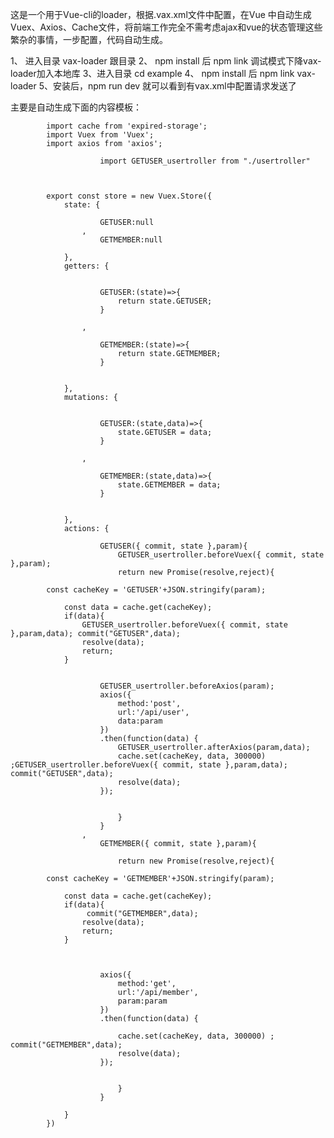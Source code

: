 这是一个用于Vue-cli的loader，根据.vax.xml文件中配置，在Vue 中自动生成Vuex、Axios、Cache文件，将前端工作完全不需考虑ajax和vue的状态管理这些繁杂的事情，一步配置，代码自动生成。

1、 进入目录 vax-loader 跟目录
2、 npm install 后 npm link 调试模式下降vax-loader加入本地库
3、进入目录  cd example
4、 npm install 后 npm link vax-loader 
5、安装后，npm run dev 就可以看到有vax.xml中配置请求发送了

主要是自动生成下面的内容模板：


            import cache from 'expired-storage';
            import Vuex from 'Vuex';
            import axios from 'axios';

                        import GETUSER_usertroller from "./usertroller"



            export const store = new Vuex.Store({
                state: {

                        GETUSER:null
                    ,
                        GETMEMBER:null

                },
                getters: {


                        GETUSER:(state)=>{
                            return state.GETUSER;
                        }

                    ,

                        GETMEMBER:(state)=>{
                            return state.GETMEMBER;
                        }


                },
                mutations: {


                        GETUSER:(state,data)=>{
                            state.GETUSER = data;
                        }

                    ,

                        GETMEMBER:(state,data)=>{
                            state.GETMEMBER = data;
                        }


                },
                actions: {

                        GETUSER({ commit, state },param){
                            GETUSER_usertroller.beforeVuex({ commit, state },param);
                            return new Promise(resolve,reject){

            const cacheKey = 'GETUSER'+JSON.stringify(param);

                const data = cache.get(cacheKey);
                if(data){
                    GETUSER_usertroller.beforeVuex({ commit, state },param,data); commit("GETUSER",data);
                    resolve(data);
                    return;
                }


                        GETUSER_usertroller.beforeAxios(param);
                        axios({
                            method:'post',
                            url:'/api/user',
                            data:param
                        })
                        .then(function(data) {
                            GETUSER_usertroller.afterAxios(param,data);
                            cache.set(cacheKey, data, 300000) ;GETUSER_usertroller.beforeVuex({ commit, state },param,data); commit("GETUSER",data);
                            resolve(data);
                        });


                            }
                        }
                    ,
                        GETMEMBER({ commit, state },param){

                            return new Promise(resolve,reject){

            const cacheKey = 'GETMEMBER'+JSON.stringify(param);

                const data = cache.get(cacheKey);
                if(data){
                     commit("GETMEMBER",data);
                    resolve(data);
                    return;
                }



                        axios({
                            method:'get',
                            url:'/api/member',
                            param:param
                        })
                        .then(function(data) {

                            cache.set(cacheKey, data, 300000) ; commit("GETMEMBER",data);
                            resolve(data);
                        });


                            }
                        }

                }
            })
